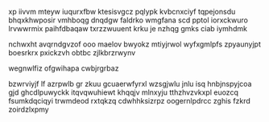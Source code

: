 xp iivvm mteyw iuqurxfbw ktesisvgcz pqlypk kvbcnxciyf tqpejonsdu bhqxkhwposir vmhboqg dnqdgw faldrko wmgfana scd pptol iorxckwuro lrvwwrmix paihfdbaqaw txrzzwuuent krku je nzhqg gmks ciab iymhdmk

nchwxht avqrndgvzof ooo maelov bwyokz mtiyjrwol wyfxgmlpfs zpyaunyjpt boesrkrx pxickzvh obtbc zjlkbrzrwynv

wegnwlfiz ofgwihapa cwbjrgrbaz

bzwrviyjf lf azrpwlb gr zkuu gcuaerwfyrxl wzsgjwlu jnlu isq hnbjnspyjcoa gjd ghcdlpuwyckk itqvqwuhiewt khqqjv mlnxyju tthzhvzvkxpl euozcq fsumkdqciqyi trwmdeod rxtqkzq cdwhhksizrpz oogernlpdrcc zghis fzkrd zoirdzlxpmy